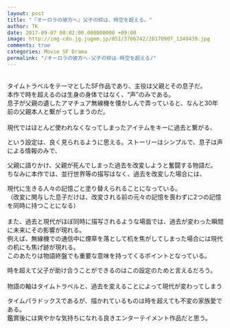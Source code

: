 ```yaml
---
layout: post
title: "『オーロラの彼方へ』父子の絆は、時空を超える。"
author: TK
date: 2017-09-07 08:02:00.000000000 +09:00
image: http://img-cdn.jg.jugem.jp/851/3766742/20170907_1349439.jpg
comments: true
categories: Movie SF Drama
permalink: "/オーロラの彼方へ-父子の絆は-時空を超える/"
---
```


<p><br />
タイムトラベルをテーマとしたSF作品であり、主役は父親とその息子だ。<br />
本作で時を超えるのは生身の身体ではなく、&ldquo;声&rdquo;のみである。<br />
息子が父親の遺したアマチュア無線機を懐かしんで弄っていると、なんと30年前の父親本人と繋がってしまうのだ。<br />
<br />
現代ではほとんど使われなくなってしまったアイテムをキーに過去と繋がる、</p>

<p>という設定は、良く見られるように思える。ストーリーはシンプルで、息子は声による情報のみで、</p>

<p>父親に語りかけ、父親が死んでしまった過去を改変しようと奮闘する物語だ。<br />
ちなみに本作では、並行世界等の描写はなく、過去を改変した場合には、</p>

<p>現代に生きる人々の記憶ごと塗り替えられることになっている。<br />
（改変に関与した息子だけは、改変される前の元々の記憶を喪わずに2つの記憶を同時に持つことになる）<br />
<br />
また、過去と現代がほぼ同時に描写されるような場面では、過去が変わった瞬間に未来にその影響が現れる。<br />
例えば、無線機での通信中に煙草を落として机を焦がしてしまった場合には現代の机にも焦げ跡が現れる。<br />
このあたりは物語終盤でも重要な意味を持ってくるポイントとなっている。</p>

<p>時を超えて父子が助け合うことができるのはこの設定のためと言えるだろう。<br />
<br />
物語の軸はタイムトラベルと、過去を変えることによって現代が変わってしまう</p>

<p>タイムパラドックスであるが、描かれているものは時を超えても不変の家族愛である。<br />
鑑賞後には爽やかな気持ちになれる良きエンターテイメント作品だと思う。<br />
&nbsp;</p>
